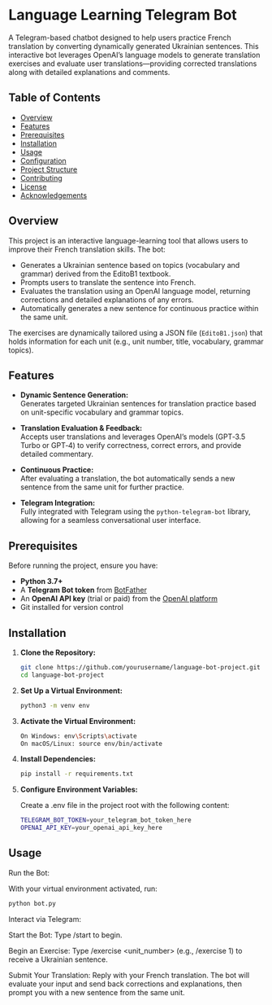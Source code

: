 # Language Learning Telegram Bot

A Telegram-based chatbot designed to help users practice French translation by converting dynamically generated Ukrainian sentences. This interactive bot leverages OpenAI’s language models to generate translation exercises and evaluate user translations—providing corrected translations along with detailed explanations and comments.

## Table of Contents

- [Overview](#overview)
- [Features](#features)
- [Prerequisites](#prerequisites)
- [Installation](#installation)
- [Usage](#usage)
- [Configuration](#configuration)
- [Project Structure](#project-structure)
- [Contributing](#contributing)
- [License](#license)
- [Acknowledgements](#acknowledgements)

## Overview

This project is an interactive language-learning tool that allows users to improve their French translation skills. The bot:
- Generates a Ukrainian sentence based on topics (vocabulary and grammar) derived from the EditoB1 textbook.
- Prompts users to translate the sentence into French.
- Evaluates the translation using an OpenAI language model, returning corrections and detailed explanations of any errors.
- Automatically generates a new sentence for continuous practice within the same unit.

The exercises are dynamically tailored using a JSON file (`EditoB1.json`) that holds information for each unit (e.g., unit number, title, vocabulary, grammar topics).

## Features

- **Dynamic Sentence Generation:**  
  Generates targeted Ukrainian sentences for translation practice based on unit-specific vocabulary and grammar topics.
  
- **Translation Evaluation & Feedback:**  
  Accepts user translations and leverages OpenAI’s models (GPT‑3.5 Turbo or GPT‑4) to verify correctness, correct errors, and provide detailed commentary.
  
- **Continuous Practice:**  
  After evaluating a translation, the bot automatically sends a new sentence from the same unit for further practice.
  
- **Telegram Integration:**  
  Fully integrated with Telegram using the `python-telegram-bot` library, allowing for a seamless conversational user interface.

## Prerequisites

Before running the project, ensure you have:

- **Python 3.7+**
- A **Telegram Bot token** from [BotFather](https://core.telegram.org/bots#3-how-do-i-create-a-bot)
- An **OpenAI API key** (trial or paid) from the [OpenAI platform](https://platform.openai.com)
- Git installed for version control

## Installation

1. **Clone the Repository:**

   ```bash
   git clone https://github.com/yourusername/language-bot-project.git
   cd language-bot-project
2. **Set Up a Virtual Environment:**

   ```bash
   python3 -m venv env
3. **Activate the Virtual Environment:**

   ```bash
   On Windows: env\Scripts\activate
   On macOS/Linux: source env/bin/activate

4. **Install Dependencies:**
 
   ```bash
   pip install -r requirements.txt 


5. **Configure Environment Variables:**

    Create a .env file in the project root with the following content:

   ```bash
   TELEGRAM_BOT_TOKEN=your_telegram_bot_token_here
   OPENAI_API_KEY=your_openai_api_key_here

    ```
    
## Usage
Run the Bot:

With your virtual environment activated, run:

   ```bash
   python bot.py
   ```

Interact via Telegram:

Start the Bot: Type /start to begin.

Begin an Exercise: Type /exercise <unit_number> (e.g., /exercise 1) to receive a Ukrainian sentence.

Submit Your Translation: Reply with your French translation. The bot will evaluate your input and send back corrections and explanations, then prompt you with a new sentence from the same unit.